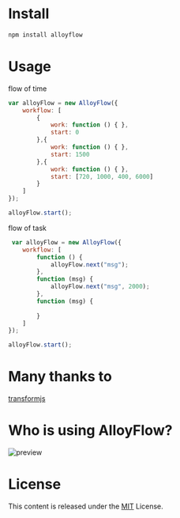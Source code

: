 # Install

```html
npm install alloyflow
```

# Usage
flow of time
```js
var alloyFlow = new AlloyFlow({
    workflow: [
        {
            work: function () { },
            start: 0
        },{
            work: function () { },
            start: 1500
        },{
            work: function () { },
            start: [720, 1000, 400, 6000]
        }
    ]
});

alloyFlow.start();
```

flow of task
```js
 var alloyFlow = new AlloyFlow({
    workflow: [
        function () {
            alloyFlow.next("msg");
        },
        function (msg) {
            alloyFlow.next("msg", 2000);
        },
        function (msg) {
            
        }
    ]
});

alloyFlow.start();
```

# Many thanks to 
[transformjs](http://alloyteam.github.io/AlloyTouch/transformjs/)

# Who is using AlloyFlow?

![preview](http://sqimg.qq.com/qq_product_operations/im/qqlogo/imlogo.png)

# License
This content is released under the [MIT](http://opensource.org/licenses/MIT) License.
